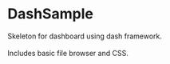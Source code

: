 # DashSample

Skeleton for dashboard using dash framework.<br><br>
Includes basic file browser and CSS.
